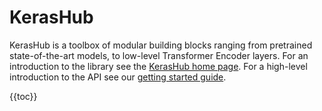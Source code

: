# KerasHub

KerasHub is a toolbox of modular building blocks ranging from pretrained
state-of-the-art models, to low-level Transformer Encoder layers. For an
introduction to the library see the  [KerasHub home page](/keras_hub). For a
high-level introduction to the API see our
[getting started guide](/guides/keras_hub/getting_started/).

{{toc}}
